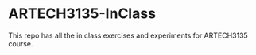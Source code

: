 # ARTECH3135-InClass
This repo has all the in class exercises and experiments for ARTECH3135 course. 
